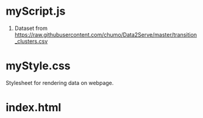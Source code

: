 # myScript.js
1. Dataset from https://raw.githubusercontent.com/chumo/Data2Serve/master/transition_clusters.csv


# myStyle.css
Stylesheet for rendering data on webpage.

# index.html
